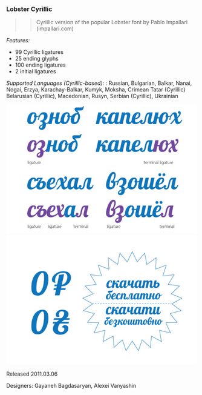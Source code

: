 ### Lobster Cyrillic ###
>> Cyrillic version of the popular Lobster font by Pablo Impallari (impallari.com)

_Features:_ 
* 99 Cyrillic ligatures
* 25 ending glyphs
* 100 ending ligatures
* 2 initial ligatures

_Supported Languages (Cyrillic-based):_
: Russian, Bulgarian, Balkar, Nanai, Nogai, Erzya, Karachay-Balkar, Kumyk, Moksha, Crimean Tatar (Cyrillic)
Belarusian (Cyrillic), Macedonian, Rusyn, Serbian (Cyrillic), Ukrainian

![Lobster Cyrillic Font](src/sample.jpg)
![Lobster Cyrillic Font](src/sample2.jpg)

Released 2011.03.06

Designers: Gayaneh Bagdasaryan, Alexei Vanyashin